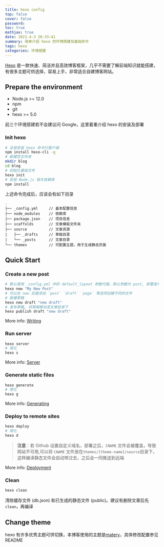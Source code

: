 ```yaml
---
title: hexo config
top: false
cover: false
password:
toc: true
mathjax: true
date: 2021-4-3 20:33:41
summary: 简单介绍 hexo 的环境搭建及基础命令
tags: hexo
categories: 环境搭建
---
```


[Hexo](https://hexo.io/zh-cn/) 是一款快速、简洁并且高效博客框架，几乎不需要了解前端知识就能搭建，有很多主题可供选择，容易上手，非常适合自建博客网站。

## Prepare the environment

- Node.js >= 12.0
- npm
- git
- hexo >= 5.0

前三个环境搭建若不会建议问 Google，这里着重介绍 hexo 的安装及部署

### Init hexo

```bash
# 全局安装 hexo 命令行客户端
npm install hexo-cli -g
# 新建空文件夹
mkdir blog
cd blog
# 初始化基础文件
hexo init
# 安装 Node.js 相关依赖库
npm install
```

上述命令完成后，应该会有如下目录

```text
.
├── _config.yml     // 基本配置信息
├── node_modules    // 依赖库
├── package.json    // 项目信息
├── scaffolds       // 文章模板文件夹
├── source          // 文章资源
|   ├── _drafts     // 草稿目录
|   └── _posts      // 文章目录
└── themes          // 可配置主题，用于生成静态页面
```

## Quick Start

### Create a new post

```bash
# 默认使用 _config.yml 中的 default_layout 参数代替。默认参数为 post, 即要发布的文章
hexo new "My New Post"
# 可以在 new 后面添加 `post` `draft` `page` 等选项创建不同的文件
# 新建草稿
hexo new draft "new draft"
# 发布草稿, 将草稿移动至文章目录下
hexo publish draft "new draft"
```

More info: [Writing](https://hexo.io/zh-cn/docs/writing)

### Run server

``` bash
hexo server
# 简化
hexo s
```

More info: [Server](https://hexo.io/zh-cn/docs/server.html)

### Generate static files

```bash
hexo generate
# 简化
hexo g
```

More info: [Generating](https://hexo.io/zh-cn/docs/generating.html)

### Deploy to remote sites

``` bash
hexo deploy
# 简化
hexo d
```

> **注意**：若 Github 设置自定义域名，部署之后，`CNAME` 文件会被覆盖，导致网站不可用,可以将 `CNAME` 文件放在`themes/[theme-name]/source`目录下，这样编译静态文件会自动带过去，之后会一同推送到远端

More info: [Deployment](https://hexo.io/zh-cn/docs/one-command-deployment.html)

### Clean

```bash
hexo clean
```

清除缓存文件 (db.json) 和已生成的静态文件 (public)。建议有删除文章后先 `clean`，再编译

## Change theme

hexo 有许多优秀主题可供切换，本博客使用的主题是[matery](https://github.com/blinkfox/hexo-theme-matery/blob/develop/README_CN.md)，具体修改配置参见README
